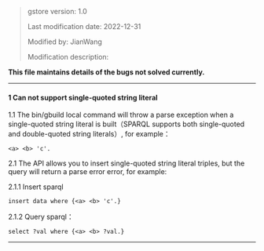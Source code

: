 > gstore version: 1.0
>
> Last modification date: 2022-12-31
>
> Modified by: JianWang
>
> Modification description: 

**This file maintains details of the bugs not solved currently.**

---

#### 1 Can not support single-quoted string literal

1.1 The bin/gbuild local command will throw a parse exception when a single-quoted string literal is built（SPARQL supports both single-quoted and double-quoted string literals）, for example：
   ```sparql
   <a> <b> 'c'.
   ```
2.1 The API allows you to insert single-quoted string literal triples, but the query will return a parse error error, for example:

   2.1.1 Insert sparql
   ```sparql
   insert data where {<a> <b> 'c'.}
   ```
   
   2.1.2 Query sparql：
   ```sparql
   select ?val where {<a> <b> ?val.}
   ```
---


